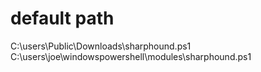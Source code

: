 # default path
C:\users\Public\Downloads\sharphound.ps1 C:\users\joe\windowspowershell\modules\sharphound.ps1